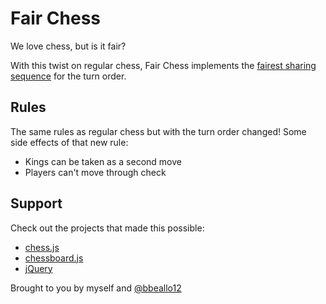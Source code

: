 # Fair Chess
We love chess, but is it fair?

With this twist on regular chess, Fair Chess implements the [fairest sharing sequence](https://youtu.be/prh72BLNjIk) for the turn order.

## Rules
The same rules as regular chess but with the turn order changed! Some side effects of that new rule:
* Kings can be taken as a second move
* Players can't move through check

## Support
Check out the projects that made this possible:
* [chess.js](https://github.com/jhlywa/chess.js)
* [chessboard.js](https://github.com/oakmac/chessboardjs/)
* [jQuery](https://jquery.com)

Brought to you by myself and [@bbeallo12](https://github.com/bbeallo12)
